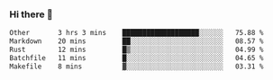 ### Hi there 👋

<!--
**WShiBin/WShiBin** is a ✨ _special_ ✨ repository because its `README.md` (this file) appears on your GitHub profile.

Here are some ideas to get you started:

- 🔭 I’m currently working on ...
- 🌱 I’m currently learning ...
- 👯 I’m looking to collaborate on ...
- 🤔 I’m looking for help with ...
- 💬 Ask me about ...
- 📫 How to reach me: ...
- 😄 Pronouns: ...
- ⚡ Fun fact: ...
-->

<!--START_SECTION:waka-->

```txt
Other       3 hrs 3 mins    ███████████████████░░░░░░   75.88 %
Markdown    20 mins         ██░░░░░░░░░░░░░░░░░░░░░░░   08.57 %
Rust        12 mins         █▒░░░░░░░░░░░░░░░░░░░░░░░   04.99 %
Batchfile   11 mins         █░░░░░░░░░░░░░░░░░░░░░░░░   04.65 %
Makefile    8 mins          ▓░░░░░░░░░░░░░░░░░░░░░░░░   03.31 %
```

<!--END_SECTION:waka-->
